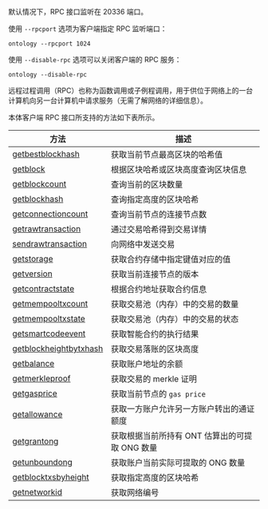 
默认情况下，RPC 接口监听在 20336 端口。

使用 `--rpcport` 选项为客户端指定 RPC 监听端口：

```shell
ontology --rpcport 1024
```

使用 `--disable-rpc` 选项可以关闭客户端的 RPC 服务：

```shell
ontology --disable-rpc
```

<p class = "info">远程过程调用（RPC）也称为函数调用或子例程调用，用于供位于网络上的一台计算机向另一台计算机中请求服务（无需了解网络的详细信息）。</p>

本体客户端 RPC 接口所支持的方法如下表所示。

| 方法                                                         | 描述                                           |
| ------------------------------------------------------------ | ---------------------------------------------- |
| [getbestblockhash](docs-cn/ontology-cli/06-rpc-specification#getbestblokhash) | 获取当前节点最高区块的哈希值                   |
| [getblock](docs-cn/ontology-cli/06-rpc-specification#getblock) | 根据区块哈希或区块高度查询区块信息             |
| [getblockcount](docs-cn/ontology-cli/06-rpc-specification#getblockcount) | 查询当前的区块数量                             |
| [getblockhash](docs-cn/ontology-cli/06-rpc-specification#getblockhash) | 查询指定高度的区块哈希                         |
| [getconnectioncount](docs-cn/ontology-cli/06-rpc-specification#getconnectioncount) | 查询当前节点的连接节点数                       |
| [getrawtransaction](docs-cn/ontology-cli/06-rpc-specification#getrawtransaction) | 通过交易哈希得到交易详情                       |
| [sendrawtransaction](docs-cn/ontology-cli/06-rpc-specification#sendrawtransaction) | 向网络中发送交易                               |
| [getstorage](docs-cn/ontology-cli/06-rpc-specification#getstorage) | 获取合约存储中指定键值对应的值                 |
| [getversion](docs-cn/ontology-cli/06-rpc-specification#getversion) | 获取当前连接节点的版本                         |
| [getcontractstate](docs-cn/ontology-cli/06-rpc-specification#getcontractstate) | 根据合约地址获取合约信息                       |
| [getmempooltxcount](docs-cn/ontology-cli/06-rpc-specification#getmempooltxcount) | 获取交易池（内存）中的交易的数量               |
| [getmempooltxstate](docs-cn/ontology-cli/06-rpc-specification#getmempooltxstate) | 获取交易池（内存）中的交易的状态               |
| [getsmartcodeevent](docs-cn/ontology-cli/06-rpc-specification#getsmartcodeevent) | 获取智能合约的执行结果                         |
| [getblockheightbytxhash](docs-cn/ontology-cli/06-rpc-specification#getblockheightbytxhash) | 获取交易落账的区块高度                         |
| [getbalance](docs-cn/ontology-cli/06-rpc-specification#getbalance) | 获取账户地址的余额                             |
| [getmerkleproof](docs-cn/ontology-cli/06-rpc-specification#getmerkleproof) | 获取交易的 merkle 证明                         |
| [getgasprice](docs-cn/ontology-cli/06-rpc-specification#getgasprice) | 获取当前节点的 `gas price`                     |
| [getallowance](docs-cn/ontology-cli/06-rpc-specification#getallowance) | 获取一方账户允许另一方账户转出的通证额度       |
| [getgrantong](docs-cn/ontology-cli/06-rpc-specification#getgrantong) | 获取根据当前所持有 ONT 估算出的可提取 ONG 数量 |
| [getunboundong](docs-cn/ontology-cli/06-rpc-specification#getunboundong) | 获取账户当前实际可提取的 ONG 数量              |
| [getblocktxsbyheight](docs-cn/ontology-cli/06-rpc-specification#getblocktxsbyheight) | 获取指定高度的区块哈希                         |
| [getnetworkid](docs-cn/ontology-cli/06-rpc-specification#getnetworkid) | 获取网络编号                                   |